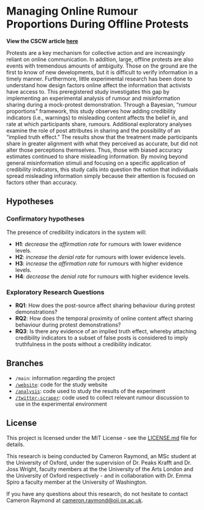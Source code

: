 # Managing Online Rumour Proportions During Offline Protests

**View the CSCW article [here](Managing%20Online%20Rumour%20Proportions%20During%20Protests%20CSCW%202022.pdf)**


Protests are a key mechanism for collective action and are increasingly reliant on online communication. In addition, large, offline protests are also events with tremendous amounts of ambiguity. Those on the ground are the first to know of new developments, but it is difficult to verify information in a timely manner. Furthermore, little experimental research has been done to understand how design factors online affect the information that activists have access to. This preregistered study investigates this gap by implementing an experimental analysis of rumour and misinformation sharing during a mock-protest demonstration. Through a Bayesian, “rumour proportions” framework, this study observes how adding credibility indicators (i.e., warnings) to misleading content affects the belief in, and rate at which participants share, rumours. Additional exploratory analyses examine the role of post attributes in sharing and the possibility of an “implied truth effect.” The results show that the treatment made participants share in greater alignment with what they perceived as accurate, but did not alter those perceptions themselves. Thus, those with biased accuracy estimates continued to share misleading information. By moving beyond general misinformation stimuli and focusing on a specific application of credibility indicators, this study calls into question the notion that individuals spread misleading information simply because their attention is focused on factors other than accuracy.

## Hypotheses

### Confirmatory hypotheses

The presence of credibility indicators in the system will:

- **H1**: *decrease* the *affirmation rate* for rumours with lower evidence levels.
- **H2**: *increase* the *denial rate* for rumours with lower evidence levels.
- **H3**: *increase* the *affirmation rate* for rumours with higher evidence levels.
- **H4**: *decrease* the *denial rate* for rumours with higher evidence levels.

### Exploratory Research Questions

- **RQ1**: How does the post-source affect sharing behaviour during protest demonstrations?
- **RQ2**: How does the temporal proximity of online content affect sharing behaviour during protest demonstrations?
- **RQ3**: Is there any evidence of an implied truth effect, whereby attaching credibility indicators to a subset of false posts is considered to imply truthfulness in the posts without a credibility indicator.

## Branches

- `/main`: information regarding the project
- [`/website`](https://github.com/cameron-raymond/SDS-Thesis/tree/website): code for the study website
- [`/analysis`](https://github.com/cameron-raymond/SDS-Thesis/tree/analysis): code used to study the results of the experiment
- [`/twitter-scraper`](https://github.com/cameron-raymond/SDS-Thesis/tree/twitter-scraper): code used to collect relevant rumour discussion to use in the experimental environment

## License

This project is licensed under the MIT License - see the [LICENSE.md](LICENSE.md) file for details.

This research is being conducted by Cameron Raymond, an MSc student at the University of Oxford, under the supervision of Dr. Peaks Krafft and Dr. Joss Wright, faculty members at the the University of the Arts London and the University of Oxford respectively - and in collaboration with Dr. Emma Spiro a faculty member at the University of Washington.

If you have any questions about this research, do not hesitate to contact Cameron Raymond at [cameron.raymond@oii.ox.ac.uk](mailto:cameron.raymond@oii.ox.ac.uk).
